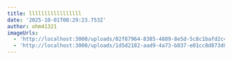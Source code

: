```yaml
---
title: lllllllllllllllll
date: '2025-10-01T08:29:23.753Z'
author: ohm41321
imageUrls:
  - 'http://localhost:3000/uploads/02f87964-8385-4889-8e5d-5c8c1bafd2c4.png'
  - 'http://localhost:3000/uploads/1d5d2182-aad9-4a73-b837-e01cc8d873d8.png'
---
```


